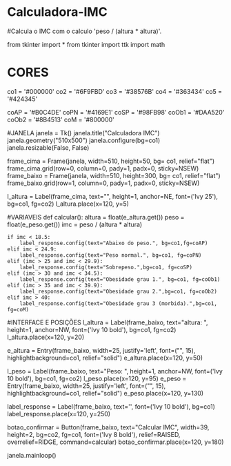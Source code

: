 # Calculadora-IMC
#Calcula o IMC com o calculo 'peso / (altura * altura)'.

from tkinter import *
from tkinter import ttk
import math

# CORES
co1 = '#000000'
co2 = '#6F9FBD'
co3 = '#38576B'
co4 = '#363434'
co5 = '#424345'

coAP = '#B0C4DE'
coPN = '#4169E1'
coSP = '#98FB98'
coOb1 = '#DAA520'
coOb2 = '#8B4513'
coM = '#800000'

#JANELA
janela = Tk()
janela.title("Calculadora IMC")
janela.geometry("510x500")
janela.configure(bg=co1)
janela.resizable(False, False)

frame_cima = Frame(janela, width=510, height=50, bg= co1, relief="flat")
frame_cima.grid(row=0, column=0, pady=1, padx=0, sticky=NSEW)
frame_baixo = Frame(janela, width=510, height=300, bg= co1, relief="flat")
frame_baixo.grid(row=1, column=0, pady=1, padx=0, sticky=NSEW)

l_altura = Label(frame_cima, text="<Calculadora IMC>", height=1, anchor=NE, font=('Ivy 25'), bg=co1, fg=co2)
l_altura.place(x=120, y=5)

#VARIAVEIS
def calcular():
    altura = float(e_altura.get())
    peso = float(e_peso.get())
    imc = peso / (altura * altura)

    if imc < 18.5:
        label_response.config(text="Abaixo do peso.", bg=co1,fg=coAP)
    elif imc < 24.9:
        label_response.config(text="Peso normal.", bg=co1, fg=coPN)
    elif (imc > 25 and imc < 29.9):
        label_response.config(text="Sobrepeso.",bg=co1, fg=coSP)
    elif (imc > 30 and imc < 34.5):
        label_response.config(text="Obesidade grau 1.", bg=co1, fg=coOb1)
    elif (imc > 35 and imc < 39.9):
        label_response.config(text="Obesidade grau 2.",bg=co1, fg=coOb2)
    elif imc > 40:
        label_response.config(text="Obesidade grau 3 (morbida).",bg=co1, fg=coM)

#INTERFACE E POSIÇÕES
l_altura = Label(frame_baixo, text="altura: ", height=1, anchor=NW, font=('Ivy 10 bold'), bg=co1, fg=co2)
l_altura.place(x=120, y=20)

e_altura = Entry(frame_baixo, width=25, justify='left', font=("", 15), highlightbackground=co1, relief="solid")
e_altura.place(x=120, y=50)

l_peso = Label(frame_baixo, text="Peso: ", height=1, anchor=NW, font=('Ivy 10 bold'), bg=co1, fg=co2)
l_peso.place(x=120, y=95)
e_peso = Entry(frame_baixo,  width=25, justify='left', font=("", 15), highlightbackground=co1, relief="solid")
e_peso.place(x=120, y=130)

label_response = Label(frame_baixo, text='', font=('Ivy 10 bold'), bg=co1)
label_response.place(x=120, y=250)

botao_confirmar = Button(frame_baixo, text="Calcular IMC", width=39, height=2, bg=co2, fg=co1, font=('Ivy 8 bold'), relief=RAISED, overrelief=RIDGE, command=calcular)
botao_confirmar.place(x=120, y=180)

janela.mainloop()
